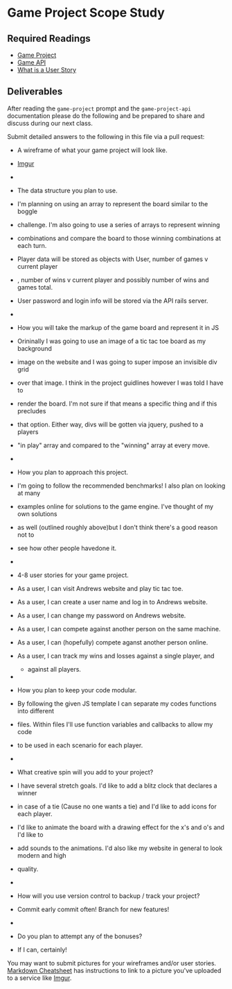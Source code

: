 # Game Project Scope Study

## Required Readings

-   [Game Project](https://github.com/ga-wdi-boston/game-project)
-   [Game API](https://github.com/ga-wdi-boston/game-project-api)
-   [What is a User Story](https://www.mountaingoatsoftware.com/agile/user-stories)

## Deliverables

After reading the `game-project` prompt and the `game-project-api` documentation
please do the following and be prepared to share and discuss during our next
class.

Submit detailed answers to the following in this file via a pull request:

-   A wireframe of what your game project will look like.
- [Imgur](http://imgur.com/a/WXDHt)
-
-   The data structure you plan to use.
- I'm planning on using an array to represent the board similar to the boggle
- challenge. I'm also going to use a series of arrays to represent winning
- combinations and compare the board to those winning combinations at each turn.
- Player data will be stored as objects with User, number of games v current player
- , number of wins v current player and possibly number of wins and games total.
- User password and login info will be stored via the API rails server.
-
-   How you will take the markup of the game board and represent it in JS
- Orininally I was going to use an image of a tic tac toe board as my background
- image on the website and I was going to super impose an invisible div grid
- over that image. I think in the project guidlines however I was told I have to
- render the board. I'm not sure if that means a specific thing and if this precludes
- that option. Either way, divs will be gotten via jquery, pushed to a players
- "in play" array and compared to the "winning" array at every move.
-
-   How you plan to approach this project.
- I'm going to follow the recommended benchmarks! I also plan on looking at many
- examples online for solutions to the game engine. I've thought of my own solutions
- as well (outlined roughly above)but I don't think there's a good reason not to
- see how other people havedone it.
-
-   4-8 user stories for your game project.
- As a user, I can visit Andrews website and play tic tac toe.
- As a user, I can create a user name and log in to Andrews website.
- As a user, I can change my password on Andrews website.
- As a user, I can compete against another person on the same machine.
- As a user, I can (hopefully) compete aganst another person online.
- As a user, I can track my wins and losses against a single player, and
  - against all players.

-
-   How you plan to keep your code modular.
- By following the given JS template I can separate my codes functions into different
- files. Within files I'll use function variables and callbacks to allow my code
- to be used in each scenario for each player.
-
-   What creative spin will you add to your project?
- I have several stretch goals. I'd like to add a blitz clock that declares a winner
- in case of a tie (Cause no one wants a tie) and I'd like to add icons for each player.
- I'd like to animate the board with a drawing effect for the x's and o's and I'd like to
- add sounds to the animations. I'd also like my website in general to look modern and high
- quality.
-
-   How will you use version control to backup / track your project?
- Commit early commit often! Branch for new features!
-
-   Do you plan to attempt any of the bonuses?
- If I can, certainly!

You may want to submit pictures for your wireframes and/or user stories.
[Markdown Cheatsheet](https://github.com/adam-p/markdown-here/wiki/Markdown-Cheatsheet)
has instructions to link to a picture you've uploaded to a service like [Imgur](http://imgur.com/).

